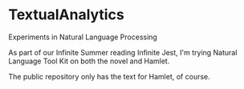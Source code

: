 # TextualAnalytics
Experiments in Natural Language Processing

As part of our Infinite Summer reading Infinite Jest, I'm trying Natural Language Tool Kit on both the novel and Hamlet.

The public repository only has the text for Hamlet, of course.
